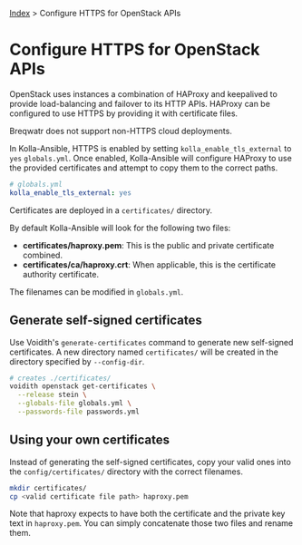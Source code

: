 [Index](/)
\> Configure HTTPS for OpenStack APIs

# Configure HTTPS for OpenStack APIs

OpenStack uses instances a combination of HAProxy and keepalived to
provide load-balancing and failover to its HTTP APIs. HAProxy can be configured
to use HTTPS by providing it with certificate files.

Breqwatr does not support non-HTTPS cloud deployments.

In Kolla-Ansible, HTTPS is enabled by setting `kolla_enable_tls_external` to
 `yes` `globals.yml`. Once enabled, Kolla-Ansible will configure HAProxy to use
the provided certificates and  attempt to copy them to the correct paths.

```yml
# globals.yml
kolla_enable_tls_external: yes
```

Certificates are deployed in a `certificates/` directory.

By default Kolla-Ansible will look for the following two files:

- **certificates/haproxy.pem**: This is the public and private certificate
  combined.
- **certificates/ca/haproxy.crt**: When applicable, this is the certificate
  authority certificate.

The filenames can be modified in `globals.yml`.


## Generate self-signed certificates

Use Voidith's `generate-certificates` command to generate new self-signed
certificates. A new directory named `certificates/` will be created in the
directory specified by `--config-dir`.

```bash
# creates ./certificates/
voidith openstack get-certificates \
  --release stein \
  --globals-file globals.yml \
  --passwords-file passwords.yml
```

## Using your own certificates

Instead of generating the self-signed certificates, copy your valid ones into
the `config/certificates/` directory with the correct filenames.

```bash
mkdir certificates/
cp <valid certificate file path> haproxy.pem
```

Note that haproxy expects to have both the certificate and the private key
text in `haproxy.pem`. You can simply concatenate those two files and rename
them.
